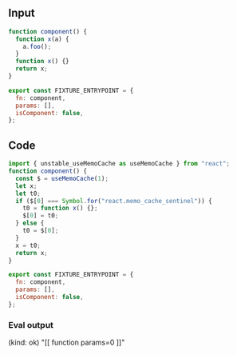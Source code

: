 
## Input

```javascript
function component() {
  function x(a) {
    a.foo();
  }
  function x() {}
  return x;
}

export const FIXTURE_ENTRYPOINT = {
  fn: component,
  params: [],
  isComponent: false,
};

```

## Code

```javascript
import { unstable_useMemoCache as useMemoCache } from "react";
function component() {
  const $ = useMemoCache(1);
  let x;
  let t0;
  if ($[0] === Symbol.for("react.memo_cache_sentinel")) {
    t0 = function x() {};
    $[0] = t0;
  } else {
    t0 = $[0];
  }
  x = t0;
  return x;
}

export const FIXTURE_ENTRYPOINT = {
  fn: component,
  params: [],
  isComponent: false,
};

```
      
### Eval output
(kind: ok) "[[ function params=0 ]]"